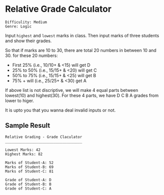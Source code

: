# Relative Grade Calculator

    Difficulity: Medium
    Genre: Logic

Input `highest` and `lowest` marks in class. Then input marks of three students and show their grades.

So that if marks are 10 to 30,
there are total 20 numbers in between 10 and 30.
for these 20 numbers:
- First 25% (i.e., 10/10+ & <15) will get D
- 25% to 50% (i.e., 15/15+ & <20) will get C 
- 50% to 75% (i.e., 15/15+ & <25) will get B 
- 75% + will (i.e., 25/25+ & <30) get A

If above list is not discriptive, we will make 4 equal parts between lowest(10) and highest(30). For these 4 parts, we have D C B A grades from lower to higer.

It is upto you that you wanna deal invalid inputs or not.

## Sample Result

    Relative Grading - Grade Claculator
    ___________________________________

    Lowest Marks: 42
    Highest Marks: 82
    
    Marks of Student-A: 52
    Marks of Student-B: 69
    Marks of Student-C: 81
    
    Grade of Student-A: D
    Grade of Student-B: B
    Grade of Student-C: A

